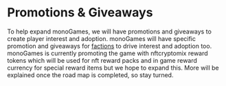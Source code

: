 <h1>Promotions & Giveaways</h1>
<p>
To help expand monoGames, we will have promotions and giveaways to create player interest and adoption. monoGames will have specific promotion and giveaways for <a href="https://github.com/369gtech/Factions">factions</a> to drive interest and adoption too. monoGames is currently promoting the game with nftcryptomix reward tokens which will be used for nft reward packs and in game reward currency for special reward items but we hope to expand this. More will be explained once the road map is completed, so stay turned.
</p>
